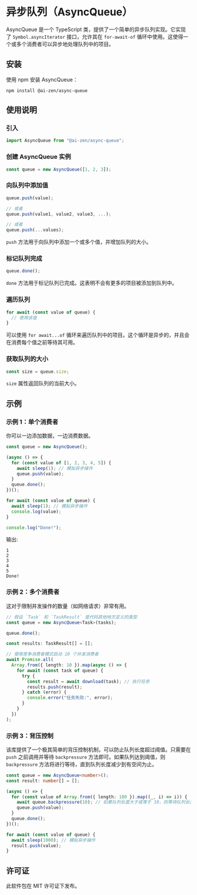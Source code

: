 # 异步队列（AsyncQueue）

AsyncQueue 是一个 TypeScript 类，提供了一个简单的异步队列实现。它实现了 `Symbol.asyncIterator` 接口，允许其在 `for-await-of` 循环中使用。这使得一个或多个消费者可以异步地处理队列中的项目。

## 安装

使用 npm 安装 AsyncQueue：

```
npm install @ai-zen/async-queue
```

## 使用说明

### 引入

```typescript
import AsyncQueue from "@ai-zen/async-queue";
```

### 创建 AsyncQueue 实例

```typescript
const queue = new AsyncQueue([1, 2, 3]);
```

### 向队列中添加值

```typescript
queue.push(value);

// 或者
queue.push(value1, value2, value3, ...);

// 或者
queue.push(...values);
```

`push` 方法用于向队列中添加一个或多个值，并增加队列的大小。

### 标记队列完成

```typescript
queue.done();
```

`done` 方法用于标记队列已完成。这表明不会有更多的项目被添加到队列中。

### 遍历队列

```typescript
for await (const value of queue) {
  // 使用该值
}
```

可以使用 `for await...of` 循环来遍历队列中的项目。这个循环是异步的，并且会在消费每个值之前等待其可用。

### 获取队列的大小

```typescript
const size = queue.size;
```

`size` 属性返回队列的当前大小。

## 示例

### 示例 1：单个消费者

你可以一边添加数据，一边消费数据。

```typescript
const queue = new AsyncQueue();

(async () => {
  for (const value of [1, 2, 3, 4, 5]) {
    await sleep(1); // 模拟异步操作
    queue.push(value);
  }
  queue.done();
})();

for await (const value of queue) {
  await sleep(1); // 模拟异步操作
  console.log(value);
}

console.log("Done!");
```

输出:

```
1
2
3
4
5
Done!
```

### 示例 2：多个消费者

这对于限制并发操作的数量（如网络请求）非常有用。

```typescript
// 假设 `Task` 和 `TaskResult` 是代码其他地方定义的类型
const queue = new AsyncQueue<Task>(tasks);

queue.done();

const results: TaskResult[] = [];

// 使用竞争消费者模式启动 10 个并发消费者
await Promise.all(
  Array.from({ length: 10 }).map(async () => {
    for await (const task of queue) {
      try {
        const result = await download(task); // 执行任务
        results.push(result);
      } catch (error) {
        console.error("任务失败:", error);
      }
    }
  })
);
```

### 示例 3：背压控制

该库提供了一个极其简单的背压控制机制，可以防止队列长度超过阈值。只需要在 `push` 之前调用并等待 `backpressure` 方法即可。如果队列达到阈值，则 `backpressure` 方法将进行等待，直到队列长度减少到有空间为止。

```typescript
const queue = new AsyncQueue<number>();
const result: number[] = [];

(async () => {
  for (const value of Array.from({ length: 100 }).map((_, i) => i)) {
    await queue.backpressure(10); // 如果队列长度大于或等于 10，则等待队列长度减少到有空间为止
    queue.push(value);
  }
  queue.done();
})();

for await (const value of queue) {
  await sleep(1000); // 模拟异步操作
  result.push(value);
}
```

## 许可证

此软件包在 MIT 许可证下发布。

